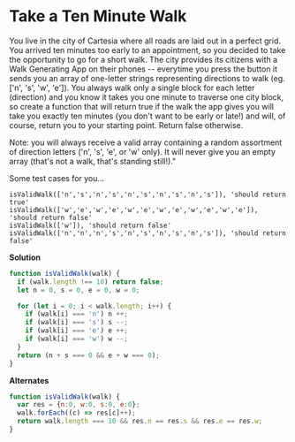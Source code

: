 # Take a Ten Minute Walk

You live in the city of Cartesia where all roads are laid out in a perfect grid. You arrived ten minutes too early to an appointment, so you decided to take the opportunity to go for a short walk. The city provides its citizens with a Walk Generating App on their phones -- everytime you press the button it sends you an array of one-letter strings representing directions to walk (eg. ['n', 's', 'w', 'e']). You always walk only a single block for each letter (direction) and you know it takes you one minute to traverse one city block, so create a function that will return true if the walk the app gives you will take you exactly ten minutes (you don't want to be early or late!) and will, of course, return you to your starting point. Return false otherwise.

Note: you will always receive a valid array containing a random assortment of direction letters ('n', 's', 'e', or 'w' only). It will never give you an empty array (that's not a walk, that's standing still!)."

Some test cases for you...

    isValidWalk(['n','s','n','s','n','s','n','s','n','s']), 'should return true'
    isValidWalk(['w','e','w','e','w','e','w','e','w','e','w','e']), 'should return false'
    isValidWalk(['w']), 'should return false'
    isValidWalk(['n','n','n','s','n','s','n','s','n','s']), 'should return false'

**Solution**

```js
function isValidWalk(walk) {
  if (walk.length !== 10) return false;
  let n = 0, s = 0, e = 0, w = 0;

  for (let i = 0; i < walk.length; i++) {
    if (walk[i] === 'n') n ++;
    if (walk[i] === 's') s --;
    if (walk[i] === 'e') e ++;
    if (walk[i] === 'w') w --;
  }
  return (n + s === 0 && e + w === 0);
}
```

**Alternates**

```js
function isValidWalk(walk) {
  var res = {n:0, w:0, s:0, e:0};
  walk.forEach((c) => res[c]++);
  return walk.length === 10 && res.n == res.s && res.e == res.w;
}
```